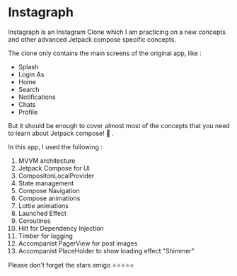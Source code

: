 # Instagraph
Instagraph is an Instagram Clone which I am practicing on a new concepts and other advanced Jetpack compose specific concepts.

The clone only contains the main screens of the original app, like :
- Splash
- Login As
- Home
- Search
- Notifications
- Chats 
- Profile

But it should be enough to cover almost most of the concepts that you need to learn about Jetpack compose! 🤩 .

In this app, I used the following :

1. MVVM architecture 
2. Jetpack Compose for UI
3. CompositonLocalProvider
4. State management
6. Compose Navigation
6. Compose animations
7. Lottie animations
8. Launched Effect
9. Coroutines
10. Hilt for Dependency Injection
11. Timber for logging
12. Accompanist PagerView for post images
13. Accompanist PlaceHolder to show loading effect "Shimmer"

Please don't forget the stars amigo ⭐⭐⭐⭐⭐
